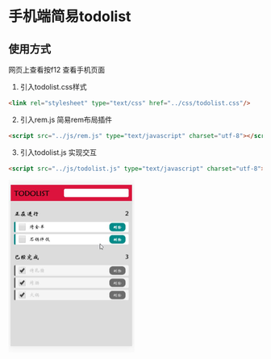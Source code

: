 # 手机端简易todolist
## 使用方式
网页上查看按f12 查看手机页面
1. 引入todolist.css样式

  ```html
  <link rel="stylesheet" type="text/css" href="../css/todolist.css"/>
  ```

2. 引入rem.js 简易rem布局插件

  ```html
  <script src="../js/rem.js" type="text/javascript" charset="utf-8"></script>
  ```

3. 引入todolist.js 实现交互

  ```html
  <script src="../js/todolist.js" type="text/javascript" charset="utf-8"></script>
  ```

<img src="readme_files/2.jpg" style="zoom: 50%;" />
